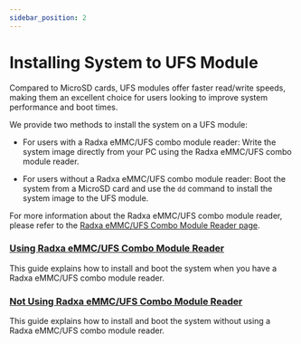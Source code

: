 ```yaml
---
sidebar_position: 2
---
```


# Installing System to UFS Module

Compared to MicroSD cards, UFS modules offer faster read/write speeds, making them an excellent choice for users looking to improve system performance and boot times.

We provide two methods to install the system on a UFS module:

- For users with a Radxa eMMC/UFS combo module reader: Write the system image directly from your PC using the Radxa eMMC/UFS combo module reader.

- For users without a Radxa eMMC/UFS combo module reader: Boot the system from a MicroSD card and use the `dd` command to install the system image to the UFS module.

For more information about the Radxa eMMC/UFS combo module reader, please refer to the [Radxa eMMC/UFS Combo Module Reader page](https://radxa.com/products/accessories/emmc-ufs-module-reader).

### [Using Radxa eMMC/UFS Combo Module Reader](/rock4/rock4d/getting-started/install-system/ufs-system/ufs_reader)

This guide explains how to install and boot the system when you have a Radxa eMMC/UFS combo module reader.

### [Not Using Radxa eMMC/UFS Combo Module Reader](/rock4/rock4d/getting-started/install-system/ufs-system/no_ufs_reader)

This guide explains how to install and boot the system without using a Radxa eMMC/UFS combo module reader.
